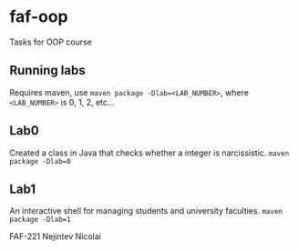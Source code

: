 # faf-oop
Tasks for OOP course

## Running labs
Requires maven, use `maven package -Dlab=<LAB_NUMBER>`, where `<LAB_NUMBER>` is 0, 1, 2, etc...

## Lab0
Created a class in Java that checks whether a integer is narcissistic.
`maven package -Dlab=0`

## Lab1
An interactive shell for managing students and university faculties. 
`maven package -Dlab=1`

FAF-221 Nejintev Nicolai
